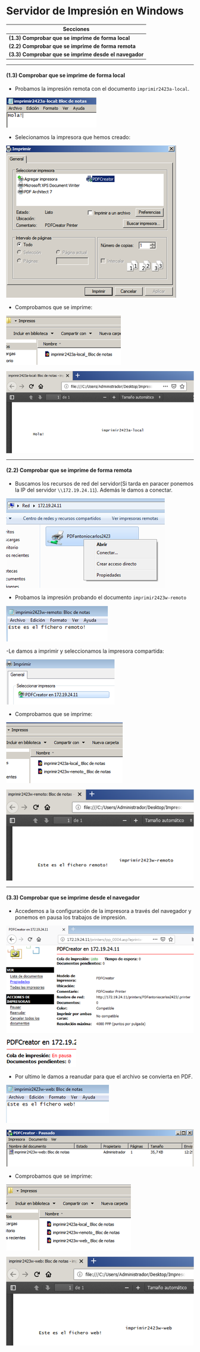 # Servidor de Impresión en Windows

| Secciones |
|-----------|
| **(1.3) Comprobar que se imprime de forma local** |
| **(2.2) Comprobar que se imprime de forma remota** |
| **(3.3) Comprobar que se imprime desde el navegador** |

---

#### (1.3) Comprobar que se imprime de forma local

- Probamos la impresión remota con el documento `imprimir2423a-local`.

![comprobar1.3](img/1.png)

- Selecionamos la impresora que hemos creado:

![comprobar1.3](img/2.png)

- Comprobamos que se imprime:

![comprobar1.3](img/3.png)

![comprobar1.3](img/4.png)

---

#### (2.2) Comprobar que se imprime de forma remota

- Buscamos los recursos de red del servidor(Si tarda en paracer ponemos la IP del servidor `\\172.19.24.11`). Además le damos a conectar.

![comprobar2.2](img/5.png)

- Probamos la impresión probando el documento `imprimir2423w-remoto`

![comprobar2.2](img/6.png)

-Le damos a imprimir y seleccionamos la impresora compartida:

![comprobar2.2](img/7.png)

- Comprobamos que se imprime:

![comprobar2.2](img/8.png)

![comprobar2.2](img/9.png)

---

#### (3.3) Comprobar que se imprime desde el navegador
 
- Accedemos a la configuración de la impresora a través del navegador y ponemos en pausa los trabajos de impresión.

![comprobar3.3](img/10.png)

![comprobar3.3](img/11.png)

- Por ultimo le damos a reanudar para que el archivo se convierta en PDF.

![comprobar3.3](img/12.png)

![comprobar3.3](img/13.png)

- Comprobamos que se imprime:

![comprobar3.3](img/14.png)

![comprobar3.3](img/15.png)
